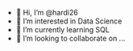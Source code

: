 - 👋 Hi, I’m @hardi26
- 👀 I’m interested in Data Science
- 🌱 I’m currently learning SQL
- 💞️ I’m looking to collaborate on ...

<!---
hardi26/hardi26 is a ✨ special ✨ repository because its `README.md` (this file) appears on your GitHub profile.
You can click the Preview link to take a look at your changes.
--->
